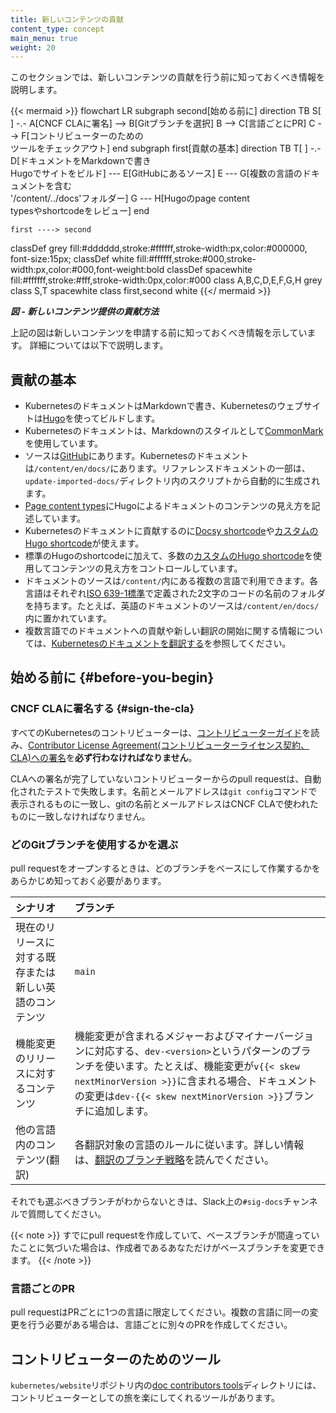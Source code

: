 ```yaml
---
title: 新しいコンテンツの貢献
content_type: concept
main_menu: true
weight: 20
---
```


<!-- overview -->

このセクションでは、新しいコンテンツの貢献を行う前に知っておくべき情報を説明します。
<!-- See https://github.com/kubernetes/website/issues/28808 for live-editor URL to this figure -->
<!-- You can also cut/paste the mermaid code into the live editor at https://mermaid-js.github.io/mermaid-live-editor to play around with it -->
{{< mermaid >}}
flowchart LR 
    subgraph second[始める前に]
    direction TB
    S[ ] -.-
    A[CNCF CLAに署名] --> B[Gitブランチを選択]
    B --> C[言語ごとにPR]
    C --> F[コントリビューターのための<br>ツールをチェックアウト]
    end
    subgraph first[貢献の基本]
    direction TB
       T[ ] -.-
       D[ドキュメントをMarkdownで書き<br>Hugoでサイトをビルド] --- E[GitHubにあるソース]
       E --- G[複数の言語のドキュメントを含む<br>'/content/../docs'フォルダー]
       G --- H[Hugoのpage content<br>typesやshortcodeをレビュー]
    end
    

    first ----> second
     

classDef grey fill:#dddddd,stroke:#ffffff,stroke-width:px,color:#000000, font-size:15px;
classDef white fill:#ffffff,stroke:#000,stroke-width:px,color:#000,font-weight:bold
classDef spacewhite fill:#ffffff,stroke:#fff,stroke-width:0px,color:#000
class A,B,C,D,E,F,G,H grey
class S,T spacewhite
class first,second white
{{</ mermaid >}}

***図 - 新しいコンテンツ提供の貢献方法***

上記の図は新しいコンテンツを申請する前に知っておくべき情報を示しています。
詳細については以下で説明します。

<!-- body -->

## 貢献の基本

- KubernetesのドキュメントはMarkdownで書き、Kubernetesのウェブサイトは[Hugo](https://gohugo.io/)を使ってビルドします。
- Kubernetesのドキュメントは、Markdownのスタイルとして[CommonMark](https://commonmark.org)を使用しています。
- ソースは[GitHub](https://github.com/kubernetes/website)にあります。Kubernetesのドキュメントは`/content/en/docs/`にあります。リファレンスドキュメントの一部は、`update-imported-docs/`ディレクトリ内のスクリプトから自動的に生成されます。
- [Page content types](/docs/contribute/style/page-content-types/)にHugoによるドキュメントのコンテンツの見え方を記述しています。
- Kubernetesのドキュメントに貢献するのに[Docsy shortcode](https://www.docsy.dev/docs/adding-content/shortcodes/)や[カスタムのHugo shortcode](/docs/contribute/style/hugo-shortcodes/)が使えます。
- 標準のHugoのshortcodeに加えて、多数の[カスタムのHugo shortcode](/docs/contribute/style/hugo-shortcodes/)を使用してコンテンツの見え方をコントロールしています。
- ドキュメントのソースは`/content/`内にある複数の言語で利用できます。各言語はそれぞれ[ISO 639-1標準](https://www.loc.gov/standards/iso639-2/php/code_list.php)で定義された2文字のコードの名前のフォルダを持ちます。たとえば、英語のドキュメントのソースは`/content/en/docs/`内に置かれています。
- 複数言語でのドキュメントへの貢献や新しい翻訳の開始に関する情報については、[Kubernetesのドキュメントを翻訳する](/docs/contribute/localization)を参照してください。

## 始める前に {#before-you-begin}

### CNCF CLAに署名する {#sign-the-cla}

すべてのKubernetesのコントリビューターは、[コントリビューターガイド](https://github.com/kubernetes/community/blob/master/contributors/guide/README.md)を読み、[Contributor License Agreement(コントリビューターライセンス契約、CLA)への署名](https://github.com/kubernetes/community/blob/master/CLA.md)を**必ず行わなければなりません**。

CLAへの署名が完了していないコントリビューターからのpull requestは、自動化されたテストで失敗します。名前とメールアドレスは`git config`コマンドで表示されるものに一致し、gitの名前とメールアドレスはCNCF CLAで使われたものに一致しなければなりません。

### どのGitブランチを使用するかを選ぶ

pull requestをオープンするときは、どのブランチをベースにして作業するかをあらかじめ知っておく必要があります。

シナリオ | ブランチ
:---------|:------------
現在のリリースに対する既存または新しい英語のコンテンツ | `main`
機能変更のリリースに対するコンテンツ | 機能変更が含まれるメジャーおよびマイナーバージョンに対応する、`dev-<version>`というパターンのブランチを使います。たとえば、機能変更が`v{{< skew nextMinorVersion >}}`に含まれる場合、ドキュメントの変更は``dev-{{< skew nextMinorVersion >}}``ブランチに追加します。
他の言語内のコンテンツ(翻訳) | 各翻訳対象の言語のルールに従います。詳しい情報は、[翻訳のブランチ戦略](/docs/contribute/localization/#branching-strategy)を読んでください。

それでも選ぶべきブランチがわからないときは、Slack上の`#sig-docs`チャンネルで質問してください。

{{< note >}}
すでにpull requestを作成していて、ベースブランチが間違っていたことに気づいた場合は、作成者であるあなただけがベースブランチを変更できます。
{{< /note >}}

### 言語ごとのPR

pull requestはPRごとに1つの言語に限定してください。複数の言語に同一の変更を行う必要がある場合は、言語ごとに別々のPRを作成してください。

## コントリビューターのためのツール

`kubernetes/website`リポジトリ内の[doc contributors tools](https://github.com/kubernetes/website/tree/master/content/en/docs/doc-contributor-tools)ディレクトリには、コントリビューターとしての旅を楽にしてくれるツールがあります。
